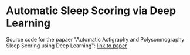 # Automatic Sleep Scoring via Deep Learning
Source code for the papaer "Automatic Actigraphy and Polysomnography Sleep Scoring using Deep Learning": [link to paper](https://etd.auburn.edu/xmlui/handle/10415/8921)
